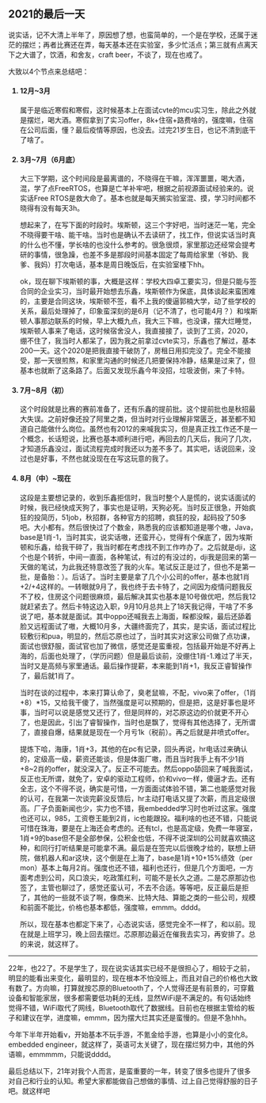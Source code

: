 <h2>2021的最后一天</h2>
<p>说实话，记不大清上半年了，原因想了想，也蛮简单的，一个是在学校，还属于迷茫的摆烂；再者比赛还在弄，每天基本还在实验室，多少忙活点；第三就有点离天下之大谱了，饮酒，和舍友，craft beer，不谈了，现在也戒了。</p>
<p>大致以4个节点来总结吧：</p>
<ol>
  <h4><li>12月~3月</h4>
  <p>属于是临近寒假和寒假，这时候基本上在面试cvte的mcu实习生，除此之外就是摆烂，喝大酒。寒假拿到了实习offer，8k+住宿+路费啥的，强度嘛，住宿在公司后面，懂？最后疫情等原因，也没去。过完21岁生日，也记不清到底干了啥了。</p>
  </li>
  <h4><li>3月~7月（6月底）</h4>
  <p>大三下学期，这个时间段是最离谱的，不晓得在干嘛，浑浑噩噩，喝大酒，混，学了点FreeRTOS，也算是亡羊补牢吧，根据之前视源面试经验来的。说实话Free RTOS是救大命了。基本也就是每天搁实验室混、摸，学习时间都不晓得有没有每天3h。</p>
  <p>想起来了，在写下面的时段时。埃斯顿，这三个字好吧，当时迷茫一笔，完全不晓得要干啥、能干啥。当时也是确认不去读研了，找工作，但说实话当时真的什么也不懂，学长啥的也没什么参考的。很急很烦，家里那边还经常会提考研的事情，很急躁，也差不多是那段时间基本固定了每周给家里（爷奶、我爹、我妈）打次电话，基本是周日晚饭后，在实验室楼下hh。</p>
  <p>ok，现在聊下埃斯顿的事，大概是这样：学校大四卓工要实习，但是只能与签合同的企业实习，当时最开始想去乐鑫，埃斯顿作为保底，具体谈起来蛮困难的，主要是合同这块，埃斯顿不签，看不上我的傻逼郭楠大学，动了些学校的关系，最后处理掉了，印象蛮深刻的是6月（记不清了，也可能4月？）和埃斯顿人事那边联系的时候，早上大概九点，我大三下嘛，也没课，摆大烂睡觉，埃斯顿人事来了电话，这时候宿舍没人，我直接接了，谈到了工资，2020，绷不住了，我当时人都呆了，因为我之前拿过cvte实习，乐鑫也了解过，基本200一天。这个2020是把我直接干破防了，房租日用扣完没了。完全不能接受，那一天很煎熬，和家里沟通的时候还几把要保持冷静，结果是过来了，但基本也就断了这条路了。后面又发现乐鑫今年没招，垃圾波倒，来了卡特。</p>
  </li>
  <h4><li>7月~8月（初）</h4>
  <p>这个时段就是比赛的赛前准备了，还有乐鑫的提前批。这个提前批也是秋招最大失误。之前好像还投了阿里之类，但当时对行业理解非常匮乏，甚至都不知道自己能做什么岗位。虽然也有2012的来喊我实习，但是真正找工作还不是一个概念，长话短说，比赛也基本顺利进行吧，再回去的几天后，我问了几次，才知道乐鑫没过，面试流程完成时我还以为差不多了。其实吧，话说回来，没过也是好事，不然也就没现在在写这玩意的我了。</p>
  </li>
  <h4><li>8月（中）~现在</h4>
  <p>这段是主要想记录的，收到乐鑫拒信时，我当时整个人是慌的，说实话面试的时候，我已经快成天狗了，事实也是证明，天狗必死。当时反正很急，开始疯狂的投简历，51job，秋招群，各种官方的招聘，疯狂的投，起码投了50多吧。大小都有。然后很快过了个数金，熟悉我的应该都知道是哪个嗷，Java，base是1肖-1，当时其实，说实话嗷，还蛮开心，觉得有个保底了，因为埃斯顿和乐鑫，给我干碎了，我当时都在考虑找不到工作咋办了。之后就是dji，这个也是个转折，中间一直面，各种笔试，有过的有没过的，dji我是回来的第一天做的笔试，为此我还特意改签了我的火车。笔试反正是过了，但也不是第一批，是备胎：）。后话了。当时主要是拿了几个小公司的offer，基本也就1肖+2/+4这样的。一转眼就9月了，我也终于去卡特了，之间因为疫情问题我反不了校，住房这个问题很麻烦，最后解决其实也基本是10号做优吧，然后我12就赶紧去了。然后卡特这边入职，9月10月总共上了18天我记得，干啥了不多说了吧，基本就是面试。其中oppo还喊我去上海面，睬都没睬，最后还舔着脸又远程面试了嗷，大概10月多，大疆终面完了，其实，是实话，面试过程比较敷衍和pua，明显的，然后芯原也过了，当时其实对这家公司做了点功课，面试也很舒服，面试官也加了微信，感觉还是蛮重视，包括最开始是不好再上海的，后面也处理了，（学历问题）但是最后谈前，没绷住1肖-1.难过了半天，当时又是高频与家里通话。最后操作提薪，本来能到1肖+1，我反正睿智操作了，最后就1肖了。</p>
  <p>当时在谈的过程中，本来打算认命了，臭老鼠嘛，不配，vivo来了offer，（1肖+8）*15，又给我干傻了，当然强度是可以预期的，但是把，这是好事也是坏事，当时可以说是感觉又还行了，但是同样的，对芯原这边的价就更不开心了，也是因此，引出了睿智操作，当时也是飘了，觉得有其他选择了，无所谓了，直接自爆，结果就是现在一个月亏1k（税前）。再之后就是井喷式offer。</p>
  <p>提炼下哈，海康，1肖+3，其他的在pc有记录，回头再说，hr电话过来确认的，定级高一级，薪资还能谈，但是体面厂嗷，而且当时我手上有不少1肖+8~2肖的offer，就没深入了。反正不可能去。然后oppo舔回来了喊我面试，反正也无所谓，就免了，安卓的驱动工程师，价和vivo一样，傻逼才去。还有全志，这个不得不说，确实是可惜，一方面面试体验不错，第二也能感觉对我的认可，在我第一次谈完薪没反馈后，hr主动打电话又提了次薪，而且定级很高。厂子负面新闻也少，实力也不错，我embedded学习时也听过这家。强度也还可以，985，工资卷王能到2肖，ic也能跟投。福利啥的也还不错，只能说可惜在珠海，要是在上海还会考虑的。还有tcl，也是高定级，免费一年寝室，1肖+9的base但不是全部参保，公积金也低，不得不说深圳的公司就喜欢搞这种，和同行打听结果是可能拿不满。最后是在签完以后很晚才给的，联想上研院，做机器人和ar这块，这个倒是在上海了，base是1肖+10+15%绩效（per mon）基本上每月2肖。强度也还不错，福利也还行，但是几个方面吧，一方面考虑到公司，风口浪尖，吃政策红利，可能不是长久之道。二是芯原那边也签了，主管也聊过了，感觉还蛮认可，不去不合适。等等吧，反正最后是拒了，其他的一些就不谈了啊，像商米、比特大陆、算能之类的一些公司，规模和前面不能比，价格也基本都低，强度嘛，emmm。dddd。</p>
  <p>所以，现在基本也都定下来了，心态说实话，感觉完全不一样了，和以前。现在就是上班学习，晚上回去摆烂。芯原那边最近在催我去实习，再安排了。总的来说，就这样了。</p>
  </li>
  </ol>
  <hr>
<p>22年，也22了。不是学生了，现在说实话其实已经不是很担心了，相较于之前，明显的能看出来变化，最明显的，现在根本不怕没班上，而且对自己的价格也大致有数了。方向嘛，打算就按芯原的Bluetooth了，个人觉得还是有前景的，可穿戴设备和智能家居，很多都需要低功耗的无线，显然WiFi是不满足的。有句话始终觉得不错，WiFi取代了网线，Bluetooth取代了数据线。目前也在根据主管给的板子和建议在学，进度嘛，emmm，因为摆大烂其实还是蛮慢的。但是不急hhh。</p>
<p>今年下半年开始看v，开始基本不玩手游，不氪金给手游，也算是小小的变化8。embedded engineer，就这样了，英语可太关键了，现在摆烂努力中，其他的外语嘛，emmmmm，只能说dddd。</p>
<p>最后总结以下，21年对我个人而言，是蛮重要的一年，转变了很多也提升了很多对自己和行业的认知。希望大家都能做自己想做的事情、过上自己觉得舒服的日子吧。就这样吧</p>
